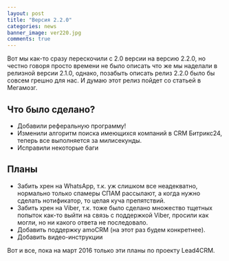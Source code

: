 ```yaml
---
layout: post
title: "Версия 2.2.0"
categories: news
banner_image: ver220.jpg
comments: true
---
```

Вот мы как-то сразу перескочили с 2.0 версии на версию 2.2.0, но честно говоря просто времени не было описать что же мы наделали в релизной версии 2.1.0, однако, позабыть описать релиз 2.2.0 было бы совсем грешно для нас. И думаю этот релиз пойдет со статьей в Мегамозг.

## Что было сделано?
- Добавили реферальную программу!
- Изменили алгоритм поиска имеющихся компаний в CRM Битрикс24, теперь все выполняется за милисекунды.
- Исправили некоторые баги

## Планы
- Забить хрен на WhatsApp, т.к. уж слишком все неадекватно, нормально только спамеры СПАМ рассылают, а когда нужно сделать нотификатор, то целая куча препятствий.
- Забить хрен на Viber, т.к. тоже было сделано множество тщетных попыток как-то выйти на связь с поддержкой Viber, просили как могли, но ни какого ответа не последовало.
- Добавить поддержку amoCRM (на этот раз будем конкретнее).
- Добавить видео-инструкции

Вот и все, пока на март 2016 только эти планы по проекту Lead4CRM.